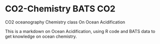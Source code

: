 # CO2-Chemistry BATS CO2
CO2 oceanography Chemistry class
On Ocean Acidification 

This is a markdown on Ocean Acidification, using R code and BATS data to get knowledge on ocean chemistry. 


